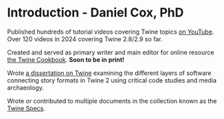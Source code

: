 # Introduction - Daniel Cox, PhD

Published hundreds of tutorial videos covering Twine topics [on YouTube](https://www.youtube.com/@DanCox). Over 120 videos in 2024 covering Twine 2.8/2.9 so far.

Created and served as primary writer and main editor for online resource [the Twine Cookbook](https://twinery.org/cookbook/). **Soon to be in print!**

Wrote [a dissertation on Twine](https://stars.library.ucf.edu/etd2020/1848/) examining the different layers of software connecting story formats in Twine 2 using critical code studies and media archaeology.

Wrote or contributed to multiple documents in the collection known as the [Twine Specs](https://github.com/iftechfoundation/twine-specs).

